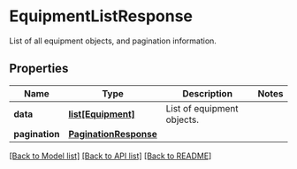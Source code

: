 # EquipmentListResponse

List of all equipment objects, and pagination information.
## Properties
Name | Type | Description | Notes
------------ | ------------- | ------------- | -------------
**data** | [**list[Equipment]**](Equipment.md) | List of equipment objects. | 
**pagination** | [**PaginationResponse**](PaginationResponse.md) |  | 

[[Back to Model list]](../README.md#documentation-for-models) [[Back to API list]](../README.md#documentation-for-api-endpoints) [[Back to README]](../README.md)


